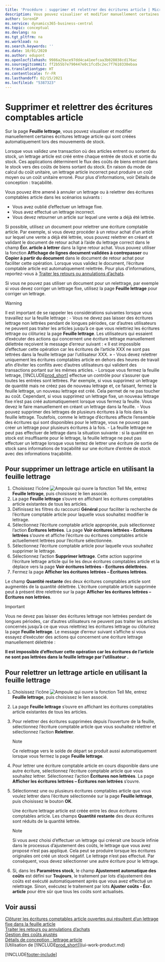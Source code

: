 ```yaml
---
title: 'Procédure : supprimer et relettrer des écritures article | Microsoft Docs'
description: Vous pouvez visualiser et modifier manuellement certaines écritures lettrage article qui sont créées automatiquement lors des mouvements de stock.
author: SorenGP
ms.service: dynamics365-business-central
ms.topic: conceptual
ms.devlang: na
ms.tgt_pltfrm: na
ms.workload: na
ms.search.keywords: ''
ms.date: 10/01/2020
ms.author: edupont
ms.openlocfilehash: 9986a29ace97dd4ca41eefcaa3b028038cd176ac
ms.sourcegitcommit: ff2b55b7e790447e0c1fcd5c2ec7f7610338ebaa
ms.translationtype: HT
ms.contentlocale: fr-FR
ms.lasthandoff: 02/15/2021
ms.locfileid: "5387323"
---
```

# <a name="remove-and-reapply-item-ledger-entries"></a>Supprimer et relettrer des écritures comptables article
Sur la page **Feuille lettrage**, vous pouvez visualiser et modifier manuellement certaines écritures lettrage article qui sont créées automatiquement lors des mouvements de stock.  

Lorsque vous validez une transaction où des articles entrent ou sortent du stock, un lettrage article est créé entre chaque entrée de stock et sortie du stock. Ces applications déterminent le flux des coûts de biens entrant dans le stock vers des coûts de biens sortant du stock. En raison du mode de calcul du coût unitaire, un lettrage article incorrect peut produire un coût moyen ou un coût unitaire erroné. Pour plus d’informations, voir Détails de conception : traçabilité.

Vous pouvez être amené à annuler un lettrage ou à relettrer des écritures comptables article dans les scénarios suivants :

- Vous avez oublié d’effectuer un lettrage fixe.
- Vous avez effectué un lettrage incorrect.
- Vous devez retourner un article sur lequel une vente a déjà été lettrée.

Si possible, utilisez un document pour relettrer une écriture comptable article. Par exemple, si vous devez procéder à un retour achat d’un article sur lequel une vente a déjà été lettrée, vous pouvez relettrer en créant et validant le document de retour achat à l’aide du lettrage correct dans le champ **Écr. article à lettrer** dans la ligne retour achat. Vous pouvez utiliser la fonction **Affichage de lignes document validées à contrepasser** ou **Copier à partir du document** dans le document de retour achat pour faciliter cette opération. Lorsque vous validez le document, l’écriture comptable article est automatiquement relettrée. Pour plus d’informations, reportez-vous à [Traiter les retours ou annulations d’achats](purchasing-how-process-purchase-returns-cancellations.md).

Si vous ne pouvez pas utiliser un document pour un relettrage, par exemple si vous devez corriger un lettrage fixe, utilisez la page **Feuille lettrage** pour corriger un lettrage.

> [!Warning]  
> Il est important de se rappeler les considérations suivantes lorsque vous travaillez sur la feuille lettrage :
    - Vous ne devez pas laisser des écritures lettrage non lettrées pendant de longues périodes, car d’autres utilisateurs ne peuvent pas traiter les articles jusqu’à ce que vous relettriez les écritures lettrage ou clôturiez la page **Feuille lettrage**. Les utilisateurs qui essaient d’exécuter des actions qui concernent une écriture lettrage manuellement délettrée reçoivent le message d’erreur suivant : « Il est impossible d’effectuer cette opération car les écritures de l’article XXX ne sont pas lettrées dans la feuille lettrage par l’utilisateur XXX. »
    - Vous devez relettrer uniquement les écritures comptables article en dehors des heures de travail afin d’éviter les conflits avec d’autres utilisateurs qui valident des transactions portant sur les mêmes articles.
    - Lorsque vous fermez la feuille lettrage, [!INCLUDE[prod_short](includes/prod_short.md)] effectue un contrôle pour s’assurer que toutes les entrées sont lettrées. Par exemple, si vous supprimez un lettrage de quantité mais ne créez pas de nouveau lettrage et, ce faisant, fermez la feuille lettrage, un nouveau lettrage est créé. Cela permet de ne pas toucher au coût. Cependant, si vous supprimez un lettrage fixe, un nouveau lettrage fixe n’est pas créé automatiquement lorsque vous fermez la feuille. Vous devez le faire manuellement en créant un lettrage dans la feuille.
    - Vous pouvez supprimer des lettrages de plusieurs écritures à la fois dans la feuille lettrage. Toutefois, comme le lettrage d’écritures affecte l’ensemble des écritures qui sont disponibles pour le lettrage, vous ne pouvez pas créer un lettrage pour plusieurs écritures à la fois.
    - La feuille lettrage ne peut pas effectuer de lettrage dans la situation suivante : si la quantité en stock est insuffisante pour le lettrage, la feuille lettrage ne peut pas effectuer un lettrage lorsque vous tentez de lettrer une écriture de sortie de stock sans informations de traçabilité sur une écriture d’entrée de stock avec des informations traçabilité.

## <a name="to-remove-an-item-application-by-using-the-application-worksheet"></a>Pour supprimer un lettrage article en utilisant la feuille lettrage  
1.  Choisissez l’icône ![Ampoule qui ouvre la fonction Tell Me](media/ui-search/search_small.png "Dites-moi ce que vous voulez faire"), entrez **Feuille lettrage**, puis choisissez le lien associé.  
2.  La page **Feuille lettrage** s’ouvre en affichant les écritures comptables article existantes de tous les articles.  
3.  Définissez les filtres du raccourci **Général** pour faciliter la recherche de l’écriture comptable article pour laquelle vous souhaitez modifier le lettrage.  
4.  Sélectionnez l’écriture comptable article appropriée, puis sélectionnez l’action **Écritures lettrées**. La page **Voir écritures lettrées - Ecritures lettrées** s’ouvre et affiche l’écriture ou écritures comptables article actuellement lettrées pour l’écriture sélectionnée.  
5.  Sélectionnez l’écriture comptable article pour laquelle vous souhaitez supprimer le lettrage.  
6.  Sélectionnez l’action **Supprimer lettrage**. Cette action supprime l’écriture lettrage article qui lie les deux écritures comptables article et la déplace vers la page **Voir écritures lettrées - Ecritures délettrées**.  
7.  Fermez la page **Afficher les écritures lettrées – Écritures lettrées**.  

 Le champ **Quantité restante** des deux écritures comptables article sont augmentés de la quantité délettrée. L’écriture comptable article supprimée peut à présent être relettrée sur la page **Afficher les écritures lettrées – Écritures non lettrées**.  

> [!IMPORTANT]  
>  Vous ne devez pas laisser des écritures lettrage non lettrées pendant de longues périodes, car d’autres utilisateurs ne peuvent pas traiter les articles concernés jusqu’à ce que vous relettriez les écritures lettrage ou clôturiez la page **Feuille lettrage**. Le message d’erreur suivant s’affiche si vous essayez d’exécuter des actions qui concernent une écriture lettrage manuellement délettrée :  
>   
>  **Il est impossible d’effectuer cette opération car les écritures de l’article <item> ne sont pas lettrées dans la feuille lettrage par l’utilisateur <user>.**  

## <a name="to-reapply-an-item-application-by-using-the-application-worksheet"></a>Pour relettrer un lettrage article en utilisant la feuille lettrage  
1.  Choisissez l’icône ![Ampoule qui ouvre la fonction Tell Me](media/ui-search/search_small.png "Dites-moi ce que vous voulez faire"), entrez **Feuille lettrage**, puis choisissez le lien associé.  
2.  La page **Feuille lettrage** s’ouvre en affichant les écritures comptables article existantes de tous les articles.  
3.  Pour relettrer des écritures supprimées depuis l’ouverture de la feuille, sélectionnez l’écriture comptable article que vous souhaitez relettrer et sélectionnez l’action **Relettrer**.  

    > [!NOTE]  
    >  Ce relettrage vers le solde de départ se produit aussi automatiquement lorsque vous fermez la page **Feuille lettrage**.  
4.  Pour lettrer une écriture comptable article en cours disponible dans une autre écriture, sélectionnez l’écriture comptable article que vous souhaitez lettrer. Sélectionnez l’action **Écritures non lettrées**. La page **Afficher les écritures lettrées – Écritures non lettrées** s’ouvre.  
5.  Sélectionnez une ou plusieurs écritures comptables article que vous voulez lettrer dans l’écriture sélectionnée sur la page **Feuille lettrage**, puis choisissez le bouton **OK**.  

     Une écriture lettrage article est créée entre les deux écritures comptables article. Les champs **Quantité restante** des deux écritures sont réduits de la quantité lettrée.  

    > [!NOTE]  
    >  Si vous avez choisi d’effectuer un lettrage qui créerait une boucle infinie dans le processus d’ajustement des coûts, le lettrage que vous avez proposé n’est pas appliqué. Cela peut se produire lorsque les écritures originales ont créé un stock négatif. Le lettrage n’est pas effectué. Par conséquent, vous devez sélectionner une autre écriture pour le lettrage.  
6.  Si, dans les **Paramètres stock**, le champ **Ajustement automatique des coûts** est défini sur **Toujours**, le traitement par lots d’ajustement des coûts est exécuté automatiquement après que vous avez effectué un relettrage. Sinon, exécutez le traitement par lots **Ajuster coûts - Écr. article** pour être sûr que tous les coûts sont actualisés.  

## <a name="see-also"></a>Voir aussi  
[Clôturer les écritures comptables article ouvertes qui résultent d’un lettrage fixe dans la feuille article](finance-how-to-close-open-item-ledger-entries-resulting-from-fixed-application-in-the-item-journal.md)  
 [Traiter les retours ou annulations d’achats](purchasing-how-process-purchase-returns-cancellations.md)  
 [Gestion des coûts ajustés](finance-manage-inventory-costs.md)   
 [Détails de conception : lettrage article](design-details-item-application.md)  
 [Utilisation de [!INCLUDE[prod_short](includes/prod_short.md)]](ui-work-product.md)


[!INCLUDE[footer-include](includes/footer-banner.md)]